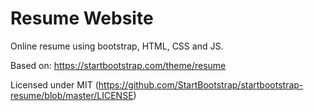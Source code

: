 # Resume Website
Online resume using bootstrap, HTML, CSS and JS.

Based on: https://startbootstrap.com/theme/resume

Licensed under MIT (https://github.com/StartBootstrap/startbootstrap-resume/blob/master/LICENSE)
